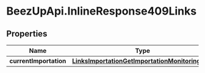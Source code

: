 # BeezUpApi.InlineResponse409Links

## Properties
Name | Type | Description | Notes
------------ | ------------- | ------------- | -------------
**currentImportation** | [**LinksImportationGetImportationMonitoringLink**](LinksImportationGetImportationMonitoringLink.md) |  | [optional] 


